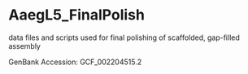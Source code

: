 # AaegL5_FinalPolish
data files and scripts used for final polishing of scaffolded, gap-filled assembly

GenBank Accession:
GCF_002204515.2
